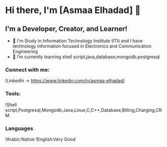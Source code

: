 # Hi there, I'm [Asmaa Elhadad] 👋

## I'm a Developer, Creator, and Learner!
- 🔭 I'm Study in Information Technology Institute (ITI) and I have technology information  focused in Electronics and Communication Engineering 
- 🌱 I’m currently learning shell script,java,database,mongodb,postgresql
  
### Connect with me:
!LinkedIn -> https://www.linkedin.com/in/asmaa-elhadad/

### Tools:
!Shell script,Postgresql,Mongodb,Java,Linux,C,C++,Database,Billing,Charging,CRM

### Languages
!Arabic:Native
!English:Very Good
